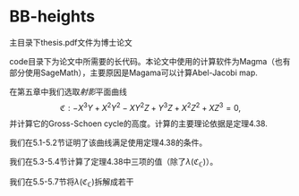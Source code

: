 # BB-heights

主目录下thesis.pdf文件为博士论文

code目录下为论文中所需要的长代码。本论文中使用的计算软件为Magma（也有部分使用SageMath），主要原因是Magama可以计算Abel-Jacobi map.

在第五章中我们选取$射影$平面曲线$$\mathfrak{C}:−X^3Y + X^2Y^2 − XY^2Z + Y^3Z + X^2Z^2 + XZ^3 = 0,$$ 并计算它的Gross-Schoen cycle的高度。计算的主要理论依据是定理4.38.

我们在5.1-5.2节证明了该曲线满足使用定理4.38的条件。

我们在5.3-5.4节计算了定理4.38中三项的值（除了$\lambda(\mathfrak{C}_{\mathbb{C}})$）。

我们在5.5-5.7节将$\lambda(\mathfrak{C}_{\mathbb{C}})$拆解成若干
